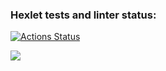 ### Hexlet tests and linter status:
[![Actions Status](https://github.com/Dmitriy-SP/frontend-project-11/workflows/hexlet-check/badge.svg)](https://github.com/Dmitriy-SP/frontend-project-11/actions)

<a href="https://codeclimate.com/github/Dmitriy-SP/frontend-project-11/maintainability"><img src="https://api.codeclimate.com/v1/badges/a19e4fcf907f8493a4c1/maintainability" /></a>